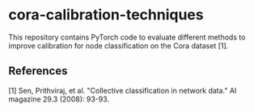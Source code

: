 # cora-calibration-techniques

This repository contains PyTorch code to evaluate different methods to improve calibration for node classification on the Cora dataset [1].



## References
<a id="1">[1]</a> 
Sen, Prithviraj, et al.
"Collective classification in network data."
AI magazine 29.3 (2008): 93-93.

  
